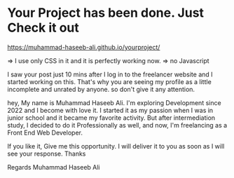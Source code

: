 # Your Project has been done. Just Check it out
https://muhammad-haseeb-ali.github.io/yourproject/

=> I use only CSS in it and it is perfectly working now.
=> no Javascript

I saw your post just 10 mins after I log in to the freelancer website and I started working on this.
That's why you are seeing my profile as a little incomplete and unrated by anyone.
so don't give it any attention.

hey, My name is Muhammad Haseeb Ali. I'm exploring Development since 2022 and I become with love it. I started it as my passion when I was in junior school and it became my favorite activity. But after intermediation study, I decided to do it Professionally as well, and now, I'm freelancing as a Front End Web Developer.


If you like it, Give me this opportunity. I will deliver it to you as soon as I will see your response. Thanks

Regards
Muhammad Haseeb Ali
